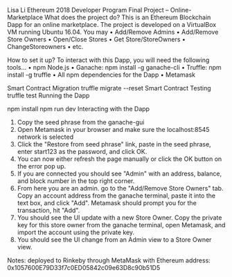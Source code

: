 Lisa Li 
Ethereum 2018 Developer Program Final Project – Online-Marketplace
What does the project do?
This is an Ethereum Blockchain Dapp for an online marketplace. 
The project is developed on a VirtualBox VM running Ubuntu 16.04.
You may
•	Add/Remove Admins
•	Add/Remove Store Owners
•	Open/Close Stores
•	Get Store/StoreOwners
•	ChangeStoreowners
•	etc.

How to set it up?
To interact with this Dapp, you will need the following tools...
•	npm    Node.js
•	Ganache:  npm install -g ganache-cli
•	Truffle:  npm install -g truffle
•	All npm dependencies for the Dapp
•	Metamask

Smart Contract Migration
truffle migrate --reset
Smart Contract Testing
truffle test 
Running the Dapp

npm install 
npm run dev
Interacting with the Dapp
1.	Copy the seed phrase from the ganache-gui
2.	Open Metamask in your browser and make sure the localhost:8545 network is selected
3.	Click the "Restore from seed phrase" link, paste in the seed phrase, enter start123 as the password, and click OK.
4.	You can now either refresh the page manually or click the OK button on the error pop up.
5.	If you are connected you should see "Admin" with an address, balance, and block number in the top right corner.
6.	From here you are an admin. go to the "Add/Remove Store Owners" tab. Copy an account address from the ganache terminal, paste it into the text box, and click "Add". Metamask should prompt you for the transaction, hit "Add".
7.	You should see the UI update with a new Store Owner. Copy the private key for this store owner from the ganache terminal, open Metamask, and import the account using the private key.
8.	You should see the UI change from an Admin view to a Store Owner view. 

Notes: deployed to Rinkeby through MetaMask with Ethereum address: 0x1057600E79D33f7c0ED05842c09e63D8c90b51D5

